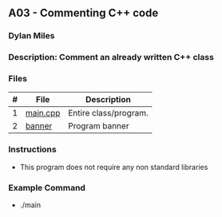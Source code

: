 ## A03 - Commenting C++ code
### Dylan Miles
### Description: Comment an already written C++ class



### Files

| # | File                       | Description           |
|:-:|----------------------------|-----------------------|
| 1 | [main.cpp](./Main.cpp)     | Entire class/program. |
| 2 | [banner](./banner)         | Program banner        |


### Instructions

- This program does not require any non standard libraries

### Example Command

- ./main
